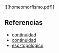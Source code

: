 ![[homeomorfismo.pdf]]

## Referencias
- [continuidad](./continuidad.md)
- [continuidad](./continuidad.md)
- [esp-topologico](./esp-topologico.md)
